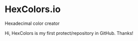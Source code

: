 # HexColors.io
Hexadecimal color creator

Hi, HexColors is my first protect/repository in GitHub.
Thanks!

